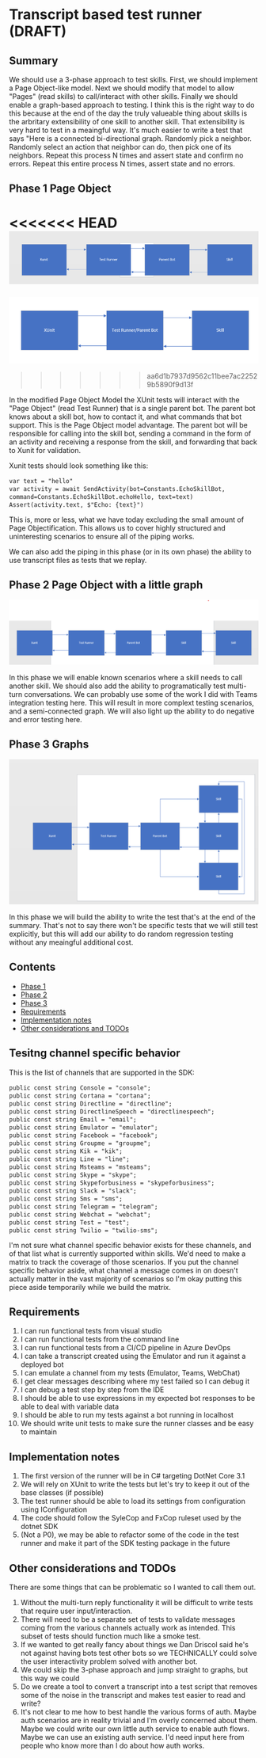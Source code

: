 # Transcript based test runner (DRAFT) <!-- omit in toc -->

## Summary <!-- omit in toc -->

We should use a 3-phase approach to test skills. First, we should implement a Page Object-like model. Next we should modify that model to allow "Pages" (read skills) to call/interact with other skills. Finally we should enable a graph-based approach to testing. I think this is the right way to do this because at the end of the day the truly valueable thing about skills is the arbritary extensibility of one skill to another skill. That extensibility is very hard to test in a meaingful way. It's much easier to write a test that says "Here is a connected bi-directional graph. Randomly pick a neighbor. Randomly select an action that neighbor can do, then pick one of its neighbors. Repeat this process N times and assert state and confirm no errors. Repeat this entire process N times, assert state and no errors. 

## Phase 1 Page Object

<<<<<<< HEAD
![Phase 1 Diagram](media/Phase1.png)
=======
![Phase 1 Diagram](media/TestFlowChart.png)
>>>>>>> aa6d1b7937d9562c11bee7ac22529b5890f9d13f

In the modified Page Object Model the XUnit tests will interact with the "Page Object" (read Test Runner) that is a single parent bot. The parent bot knows about a skill bot, how to contact it, and what commands that bot support. This is the Page Object model advantage. The parent bot will be responsible for calling into the skill bot, sending a command in the form of an activity and receiving a response from the skill, and forwarding that back to Xunit for validation. 

Xunit tests should look something like this:

```
var text = "hello"
var activity = await SendActivity(bot=Constants.EchoSkillBot, command=Constants.EchoSkillBot.echoHello, text=text)
Assert(activity.text, $"Echo: {text}")
```

This is, more or less, what we have today excluding the small amount of Page Objectification. This allows us to cover highly structured and uninteresting scenarios to ensure all of the piping works. 

We can also add the piping in this phase (or in its own phase) the ability to use transcript files as tests that we replay. 

## Phase 2 Page Object with a little graph
![Phase 2 Diagram](media/Phase2.png)

In this phase we will enable known scenarios where a skill needs to call another skill. We should also add the ability to programatically test multi-turn conversations. We can probably use some of the work I did with Teams integration testing here. This will result in more complext testing scenarios, and a semi-connected graph. We will also light up the ability to do negative and error testing here. 

## Phase 3 Graphs

![Phase 3 Diagram](media/Phase3.png)

In this phase we will build the ability to write the test that's at the end of the summary. That's not to say there won't be specific tests that we will still test explicitly, but this will add our ability to do random regression testing without any meaingful additional cost. 

## Contents <!-- omit in toc -->
- [Phase 1](#phase-1-page-object)
- [Phase 2](#phase-2-page-object-with-a-little-graph)
- [Phase 3](#phase-3-graphs)
- [Requirements](#requirements)
- [Implementation notes](#implementation-notes)
- [Other considerations and TODOs](#other-considerations-and-todos)

## Tesitng channel specific behavior
This is the list of channels that are supported in the SDK:

```
public const string Console = "console";
public const string Cortana = "cortana";
public const string Directline = "directline";
public const string DirectlineSpeech = "directlinespeech";
public const string Email = "email";
public const string Emulator = "emulator";
public const string Facebook = "facebook";
public const string Groupme = "groupme";
public const string Kik = "kik";
public const string Line = "line";
public const string Msteams = "msteams";
public const string Skype = "skype";
public const string Skypeforbusiness = "skypeforbusiness";
public const string Slack = "slack";
public const string Sms = "sms";
public const string Telegram = "telegram";
public const string Webchat = "webchat";
public const string Test = "test";
public const string Twilio = "twilio-sms";
```

I'm not sure what channel specific behavior exists for these channels, and of that list what is currently supported within skills. We'd need to make a matrix to track the coverage of those scenarios. If you put the channel specific behavior aside, what channel a message comes in on doesn't actually matter in the vast majority of scenarios so I'm okay putting this piece aside temporarily while we build the matrix. 

## Requirements
1. I can run functional tests from visual studio
2. I can run functional tests from the command line
3. I can run functional tests from a CI/CD pipeline in Azure DevOps
4. I can take a transcript created using the Emulator and run it against a deployed bot
5. I can emulate a channel from my tests (Emulator, Teams, WebChat)
6. I get clear messages describing where my test failed so I can debug it
7. I can debug a test step by step from the IDE
8. I should be able to use expressions in my expected bot responses to be able to deal with variable data
9. I should be able to run my tests against a bot running in localhost
10. We should write unit tests to make sure the runner classes and be easy to maintain


## Implementation notes
1. The first version of the runner will be in C# targeting DotNet Core 3.1
2. We will rely on XUnit to write the tests but let's try to keep it out of the base classes (if possible)
3. The test runner should be able to load its settings from configuration using IConfiguration
4. The code should follow the SyleCop and FxCop ruleset used by the dotnet SDK
5. (Not a P0), we may be able to refactor some of the code in the test runner and make it part of the SDK testing package in the future

## Other considerations and TODOs
There are some things that can be problematic so I wanted to call them out. 
1. Without the multi-turn reply functionality it will be difficult to write tests that require user input/interaction. 
2. There will need to be a separate set of tests to validate messages coming from the various channels actually work as intended. This subset of tests should function much like a smoke test. 
3. If we wanted to get really fancy about things we Dan Driscol said he's not against having bots test other bots so we TECHNICALLY could solve the user interactivity problem solved with another bot. 
4. We could skip the 3-phase approach and jump straight to graphs, but this way we could 
5. Do we create a tool to convert a transcript into a test script that removes some of the noise in the transcript and makes test easier to read and write?
6. It's not clear to me how to best handle the various forms of auth. Maybe auth scenarios are in reality trivial and I'm overly concerned about them. Maybe we could write our own little auth service to enable auth flows. Maybe we can use an existing auth service. I'd need input here from people who know more than I do about how auth works.  
